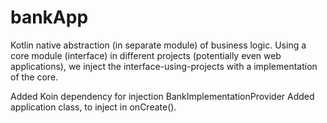 # bankApp

Kotlin native abstraction (in separate module) of business logic. Using a core module (interface) in different projects (potentially even web applications), we inject the interface-using-projects with a implementation of the core.

Added Koin dependency for injection BankImplementationProvider
Added application class, to inject in onCreate().
